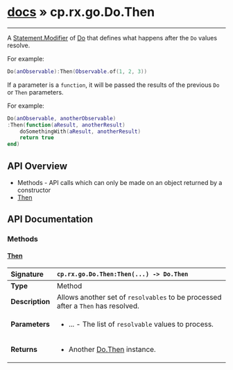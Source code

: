 # [docs](index.md) » cp.rx.go.Do.Then
---

A [Statement.Modifier](cp.rx.go.Statement.Modifier.md) of [Do](cp.rx.go.Do.md)
that defines what happens after the `Do` values resolve.

For example:

```lua
Do(anObservable):Then(Observable.of(1, 2, 3))
```

If a parameter is a `function`, it will be passed the results of the previous `Do` or `Then` parameters.

For example:
```lua
Do(anObservable, anotherObservable)
:Then(function(aResult, anotherResult)
    doSomethingWith(aResult, anotherResult)
    return true
end)
```

## API Overview
* Methods - API calls which can only be made on an object returned by a constructor
 * [Then](#then)

## API Documentation

### Methods

#### [Then](#then)
| <span style="float: left;">**Signature**</span> | <span style="float: left;">`cp.rx.go.Do.Then:Then(...) -> Do.Then` </span>                                                          |
| -----------------------------------------------------|---------------------------------------------------------------------------------------------------------|
| **Type**                                             | Method |
| **Description**                                      | Allows another set of `resolvables` to be processed after a `Then` has resolved. |
| **Parameters**                                       | <ul><li>...      - The list of <code>resolvable</code> values to process.</li></ul> |
| **Returns**                                          | <ul><li>Another <a href="cp.rx.go.Do.Then.md">Do.Then</a> instance.</li></ul> |

